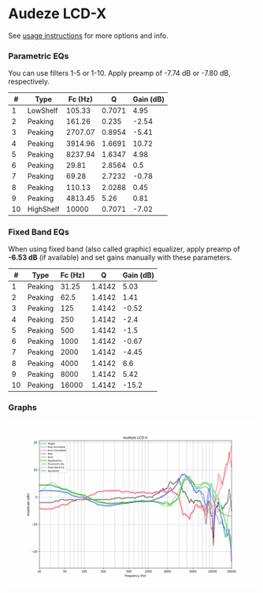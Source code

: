 # Audeze LCD-X
See [usage instructions](https://github.com/jaakkopasanen/AutoEq#usage) for more options and info.

### Parametric EQs
You can use filters 1-5 or 1-10. Apply preamp of -7.74 dB or -7.80 dB, respectively.

|   # | Type      |   Fc (Hz) |      Q |   Gain (dB) |
|-----|-----------|-----------|--------|-------------|
|   1 | LowShelf  |    105.33 | 0.7071 |        4.95 |
|   2 | Peaking   |    161.26 | 0.235  |       -2.54 |
|   3 | Peaking   |   2707.07 | 0.8954 |       -5.41 |
|   4 | Peaking   |   3914.96 | 1.6691 |       10.72 |
|   5 | Peaking   |   8237.94 | 1.6347 |        4.98 |
|   6 | Peaking   |     29.81 | 2.8564 |        0.5  |
|   7 | Peaking   |     69.28 | 2.7232 |       -0.78 |
|   8 | Peaking   |    110.13 | 2.0288 |        0.45 |
|   9 | Peaking   |   4813.45 | 5.26   |        0.81 |
|  10 | HighShelf |  10000    | 0.7071 |       -7.02 |

### Fixed Band EQs
When using fixed band (also called graphic) equalizer, apply preamp of **-6.53 dB** (if available) and set gains manually with these parameters.

|   # | Type    |   Fc (Hz) |      Q |   Gain (dB) |
|-----|---------|-----------|--------|-------------|
|   1 | Peaking |     31.25 | 1.4142 |        5.03 |
|   2 | Peaking |     62.5  | 1.4142 |        1.41 |
|   3 | Peaking |    125    | 1.4142 |       -0.52 |
|   4 | Peaking |    250    | 1.4142 |       -2.4  |
|   5 | Peaking |    500    | 1.4142 |       -1.5  |
|   6 | Peaking |   1000    | 1.4142 |       -0.67 |
|   7 | Peaking |   2000    | 1.4142 |       -4.45 |
|   8 | Peaking |   4000    | 1.4142 |        6.6  |
|   9 | Peaking |   8000    | 1.4142 |        5.42 |
|  10 | Peaking |  16000    | 1.4142 |      -15.2  |

### Graphs
![](./Audeze%20LCD-X.png)
